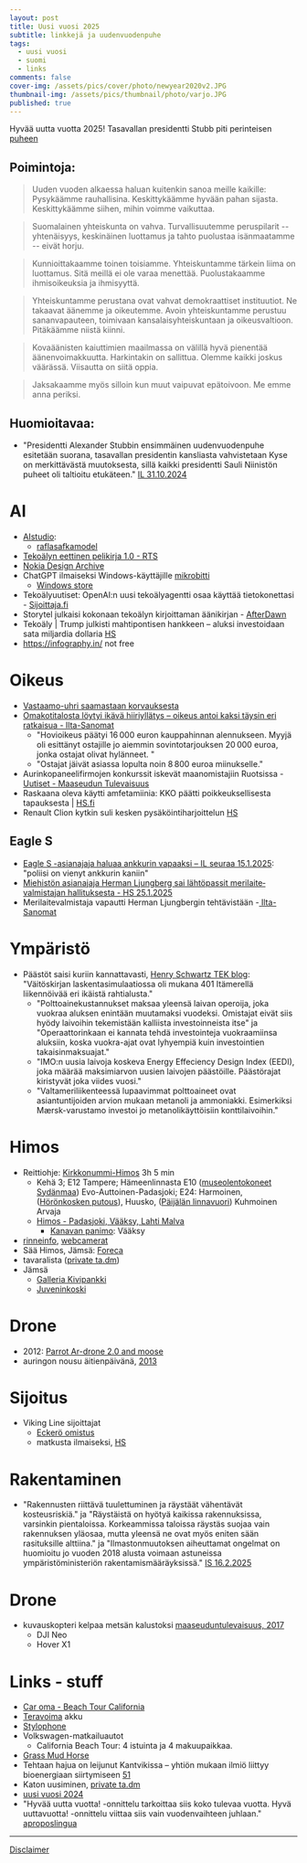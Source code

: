 ```yaml
---
layout: post
title: Uusi vuosi 2025
subtitle: linkkejä ja uudenvuodenpuhe
tags:
  - uusi vuosi
  - suomi
  - links
comments: false
cover-img: /assets/pics/cover/photo/newyear2020v2.JPG
thumbnail-img: /assets/pics/thumbnail/photo/varjo.JPG
published: true
---
```


Hyvää uutta vuotta 2025! Tasavallan presidentti Stubb piti perinteisen [puheen](https://www.presidentti.fi/tasavallan-presidentti-alexander-stubbin-uudenvuodenpuhe-1-1-2025/) 

## Poimintoja:

> Uuden vuoden alkaessa haluan kuitenkin sanoa meille kaikille: Pysykäämme rauhallisina. Keskittykäämme hyvään pahan sijasta. Keskittykäämme siihen, mihin voimme vaikuttaa.

> Suomalainen yhteiskunta on vahva. Turvallisuutemme peruspilarit -- yhtenäisyys, keskinäinen luottamus ja tahto puolustaa isänmaatamme -- eivät horju.

> Kunnioittakaamme toinen toisiamme. Yhteiskuntamme tärkein liima on luottamus. Sitä meillä ei ole varaa menettää. Puolustakaamme ihmisoikeuksia ja ihmisyyttä.

> Yhteiskuntamme perustana ovat vahvat demokraattiset instituutiot. Ne takaavat äänemme ja oikeutemme. Avoin yhteiskuntamme perustuu sananvapauteen, toimivaan kansalaisyhteiskuntaan ja oikeusvaltioon. Pitäkäämme niistä kiinni.

> Kovaäänisten kaiuttimien maailmassa on välillä hyvä pienentää äänenvoimakkuutta. Harkintakin on sallittua. Olemme kaikki joskus väärässä. Viisautta on siitä oppia.

> Jaksakaamme myös silloin kun muut vaipuvat epätoivoon. Me emme anna periksi.

## Huomioitavaa:

- "Presidentti Alexander Stubbin ensimmäinen uudenvuodenpuhe esitetään suorana, tasavallan presidentin kansliasta vahvistetaan Kyse on merkittävästä muutoksesta, sillä kaikki presidentti Sauli Niinistön puheet oli taltioitu etukäteen." [IL 31.10.2024](https://www.iltalehti.fi/politiikka/a/bd279fea-0af4-464d-a469-b491d6dc1e6b)

<!-- 

talonendm.github.io.git

git add .
git commit -m "some changes"
git push git@github-talonendm:talonendm/talonendm.github.io.git

-->

# AI

- [AIstudio](https://aistudio.google.com/):
  - [raflasafkamodel](https://aistudio.google.com/tunedModels/)
- [Tekoälyn eettinen pelikirja 1.0 - RTS](https://www.rts.fi/verkkojulkaisut/tekoalyn-pelikirja/)
- [Nokia Design Archive](https://nokiadesignarchive.aalto.fi/)
- ChatGPT ilmaiseksi Windows-käyttäjille [mikrobitti](https://www.mikrobitti.fi/uutiset/chatgpt-ilmaiseksi-windows-kayttajille/db7dcf6d-3254-4ac3-bbfb-2b7749a099fb)
  - [Windows store](https://apps.microsoft.com/detail/9NT1R1C2HH7J?hl=neutral&gl=FI&ocid=pdpshare)
- Tekoälyuutiset: OpenAI:n uusi tekoälyagentti osaa käyttää tietokonettasi - [Sijoittaja.fi](https://www.sijoittaja.fi/428389/tekoalyuutiset-openain-uusi-tekoalyagentti-osaa-kayttaa-tietokonettasi/)
- Storytel julkaisi kokonaan tekoälyn kirjoittaman äänikirjan - [AfterDawn](https://dawn.fi/uutiset/2025/01/23/storytel-tekoaly-kirja-new-horizon)
- Tekoäly | Trump julkisti mahtipontisen hankkeen – aluksi investoidaan sata miljardia dollaria [HS](https://www.hs.fi/talous/art-2000010981352.html)
- https://infography.in/ not free

# Oikeus

- [Vastaamo-uhri saamastaan korvauksesta](https://www.hs.fi/suomi/art-2000010986743.html)
- [Omakotitalosta löytyi ikävä hiiriyllätys – oikeus antoi kaksi täysin eri ratkaisua - Ilta-Sanomat](https://www.is.fi/taloussanomat/art-2000010981696.html)
  - "Hovioikeus päätyi 16 000 euron kauppahinnan alennukseen. Myyjä oli esittänyt ostajille jo aiemmin sovintotarjouksen 20 000 euroa, jonka ostajat olivat hylänneet. "
  - "Ostajat jäivät asiassa lopulta noin 8 800 euroa miinukselle."
- Aurinkopaneelifirmojen konkurssit iskevät maanomistajiin Ruotsissa - [Uutiset - Maaseudun Tulevaisuus](https://www.maaseuduntulevaisuus.fi/uutiset/bb15e979-d4fb-419a-9e44-9efdde836641)
- Raskaana oleva käytti amfetamiinia: KKO päätti poikkeuksellisesta tapauksesta | [HS.fi](https://www.hs.fi/suomi/art-2000010986307.html)
- Renault Clion kytkin suli kesken pysäköintiharjoittelun [HS](https://www.hs.fi/talous/art-2000010912271.html)


## Eagle S

- [Eagle S -asianajaja haluaa ankkurin vapaaksi – IL seuraa 15.1.2025](https://www.iltalehti.fi/kotimaa/a/49288a00-da15-4941-84b3-5a0b90a00b84): "poliisi on vienyt ankkurin kaniin"
- [Miehistön asian­ajaja Herman Ljungberg sai lähtö­passit meri­laite­valmistajan hallituksesta - HS 25.1.2025](https://www.hs.fi/pkseutu/art-2000010988577.html)
- Merilaitevalmistaja vapautti Herman Ljungbergin tehtävistään -[ Ilta-Sanomat](https://www.is.fi/kotimaa/art-2000010986866.html)


# Ympäristö

- Päästöt saisi kuriin kannattavasti, [Henry Schwartz TEK blog](https://www.tek.fi/fi/uutiset-blogit/paastot-saisi-kuriin-kannattavasti): "Väitöskirjan laskentasimulaatiossa oli mukana 401 Itämerellä liikennöivää eri ikäistä rahtialusta." 
  - "Polttoainekustannukset maksaa yleensä laivan operoija, joka vuokraa aluksen enintään muutamaksi vuodeksi. Omistajat eivät siis hyödy laivoihin tekemistään kalliista investoinneista itse" ja "Operaattorinkaan ei kannata tehdä investointeja vuokraamiinsa aluksiin, koska vuokra-ajat ovat lyhyempiä kuin investointien takaisinmaksuajat."
  - "IMO:n uusia laivoja koskeva Energy Effeciency Design Index (EEDI), joka määrää maksimiarvon uusien laivojen päästöille. Päästörajat kiristyvät joka viides vuosi."
  - "Valtameriliikenteessä lupaavimmat polttoaineet ovat asiantuntijoiden arvion mukaan metanoli ja ammoniakki. Esimerkiksi Mærsk-varustamo investoi jo metanolikäyttöisiin konttilaivoihin."

# Himos

- Reittiohje: [Kirkkonummi-Himos](https://maps.app.goo.gl/bJDW1KujVYxxcZko7) 3h 5 min
  - Kehä 3; E12 Tampere; Hämeenlinnasta E10 ([museolentokoneet Sydänmaa](https://maps.app.goo.gl/vSqbGVRd6oEw5eNb6))  Evo-Auttoinen-Padasjoki; E24: Harmoinen, ([Hörönkosken putous](https://maps.app.goo.gl/RhmFGDjDFtSPf1Ba9)), Huusko, ([Päijälän linnavuori](https://maps.app.goo.gl/2aFd8cLHZmz3iWaG8)) Kuhmoinen Arvaja
  - [Himos - Padasjoki, Vääksy, Lahti Malva](https://maps.app.goo.gl/EFt43zMU5XAKxYTGA)
    - [Kanavan panimo](https://kanavanpanimo.fi/): Vääksy
- [rinneinfo](https://himos.fi/laskettelu/rinneinfo/), [webcamerat](https://himos.fi/laskettelu/web-kamerat/)
- Sää Himos, Jämsä: [Foreca](https://www.foreca.fi/Finland/Jamsa/Himos)
- tavaralista ([private ta.dm](https://docs.google.com/spreadsheets/d/19BkGyPCeYUFju6qmrPmDd3s-zcD2MNX5jRguvoorb1c/edit?usp=sharing))
- Jämsä
  - [Galleria Kivipankki](https://maps.app.goo.gl/PjEPUGBZoTNXwJbt6)
  - [Juveninkoski](https://maps.app.goo.gl/Lk7iiuzYQ4jtzEUL8)


# Drone

- 2012: [Parrot Ar-drone 2.0 and moose](https://youtu.be/udDuCVtX2AM)
- auringon nousu äitienpäivänä, [2013](https://youtu.be/Vmkz39Exa9g)

# Sijoitus

- Viking Line sijoittajat
  - [Eckerö omistus](https://www.hs.fi/talous/art-2000009212154.html)
  - matkusta ilmaiseksi, [HS](https://www.hs.fi/talous/art-2000010987473.html)

# Rakentaminen

- "Rakennusten riittävä tuulettuminen ja räystäät vähentävät kosteusriskiä." ja "Räystäistä on hyötyä kaikissa rakennuksissa, varsinkin pientaloissa. Korkeammissa taloissa räystäs suojaa vain rakennuksen yläosaa, mutta yleensä ne ovat myös eniten sään rasituksille alttiina." ja "Ilmastonmuutoksen aiheuttamat ongelmat on huomioitu jo vuoden 2018 alusta voimaan astuneissa ympäristöministeriön rakentamismääräyksissä." [IS 16.2.2025](https://www.is.fi/taloussanomat/art-2000011028985.html)

# Drone

- kuvauskopteri kelpaa metsän kalustoksi [maaseuduntulevaisuus, 2017](https://www.maaseuduntulevaisuus.fi/metsa/37553e7b-3c12-570c-bc2d-7aac0faa2a36)
  - DJI Neo
  - Hover X1

# Links - stuff

- [Car oma - Beach Tour California](https://talonendm.github.io/2022-02-19-car/)
- [Teravoima](https://www.teravoima.fi/) akku
- [Stylophone](https://stylophone.com/tabs/)
- Volkswagen-matkailuautot
  - California Beach Tour: 4 istuinta ja 4 makuupaikkaa.
- [Grass Mud Horse](https://r.search.yahoo.com/_ylt=AwrLA3oMw7FnBAIAlRMcBopQ;_ylu=Y29sbwNpcjIEcG9zAzEEdnRpZAMEc2VjA3Ny/RV=2/RE=1740912652/RO=10/RU=https%3a%2f%2fen.wikipedia.org%2fwiki%2fGrass_Mud_Horse/RK=2/RS=_nadjmDlexfC8_3bk9Lo57S58VM-)
- Tehtaan hajua on leijunut Kantvikissa – yhtiön mukaan ilmiö liittyy bioenergiaan siirtymiseen [51](https://www.viisykkonen.fi/uutiset/tehtaan-hajua-leijunut-kantvikissa-%E2%80%93-yhti%C3%B6n-mukaan-ilmi%C3%B6-liittyy-bioenergiaan-siirtymiseen)
- Katon uusiminen, [private ta.dm](https://docs.google.com/document/d/1EN2obLOk5AOJNwBRC3Rg9-YRZTRnKtCAMNnZPkgqens/edit?usp=sharing)
- [uusi vuosi 2024](https://talonendm.github.io/2024-01-01-uusi-vuosi/)
- "Hyvää uutta vuotta! -onnittelu tarkoittaa siis koko tulevaa vuotta. Hyvä uuttavuotta! -onnittelu viittaa siis vain vuodenvaihteen juhlaan." [aproposlingua](https://aproposlingua.fi/admin/)


---

[Disclaimer](https://talonendm.github.io/disclaimer)

